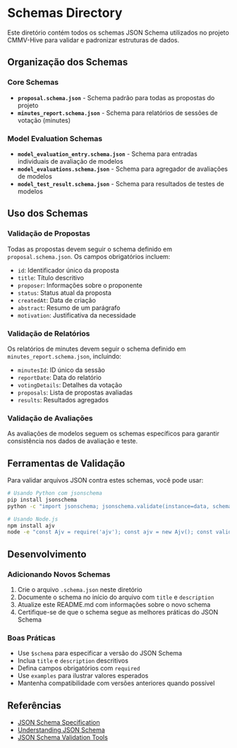 # Schemas Directory

Este diretório contém todos os schemas JSON Schema utilizados no projeto CMMV-Hive para validar e padronizar estruturas de dados.

## Organização dos Schemas

### Core Schemas
- **`proposal.schema.json`** - Schema padrão para todas as propostas do projeto
- **`minutes_report.schema.json`** - Schema para relatórios de sessões de votação (minutes)

### Model Evaluation Schemas
- **`model_evaluation_entry.schema.json`** - Schema para entradas individuais de avaliação de modelos
- **`model_evaluations.schema.json`** - Schema para agregador de avaliações de modelos
- **`model_test_result.schema.json`** - Schema para resultados de testes de modelos

## Uso dos Schemas

### Validação de Propostas
Todas as propostas devem seguir o schema definido em `proposal.schema.json`. Os campos obrigatórios incluem:

- `id`: Identificador único da proposta
- `title`: Título descritivo
- `proposer`: Informações sobre o proponente
- `status`: Status atual da proposta
- `createdAt`: Data de criação
- `abstract`: Resumo de um parágrafo
- `motivation`: Justificativa da necessidade

### Validação de Relatórios
Os relatórios de minutes devem seguir o schema definido em `minutes_report.schema.json`, incluindo:

- `minutesId`: ID único da sessão
- `reportDate`: Data do relatório
- `votingDetails`: Detalhes da votação
- `proposals`: Lista de propostas avaliadas
- `results`: Resultados agregados

### Validação de Avaliações
As avaliações de modelos seguem os schemas específicos para garantir consistência nos dados de avaliação e teste.

## Ferramentas de Validação

Para validar arquivos JSON contra estes schemas, você pode usar:

```bash
# Usando Python com jsonschema
pip install jsonschema
python -c "import jsonschema; jsonschema.validate(instance=data, schema=schema)"

# Usando Node.js
npm install ajv
node -e "const Ajv = require('ajv'); const ajv = new Ajv(); const validate = ajv.compile(schema); console.log(validate(data));"
```

## Desenvolvimento

### Adicionando Novos Schemas
1. Crie o arquivo `.schema.json` neste diretório
2. Documente o schema no início do arquivo com `title` e `description`
3. Atualize este README.md com informações sobre o novo schema
4. Certifique-se de que o schema segue as melhores práticas do JSON Schema

### Boas Práticas
- Use `$schema` para especificar a versão do JSON Schema
- Inclua `title` e `description` descritivos
- Defina campos obrigatórios com `required`
- Use `examples` para ilustrar valores esperados
- Mantenha compatibilidade com versões anteriores quando possível

## Referências

- [JSON Schema Specification](https://json-schema.org/specification.html)
- [Understanding JSON Schema](https://json-schema.org/understanding-json-schema/)
- [JSON Schema Validation Tools](https://json-schema.org/implementations.html)
